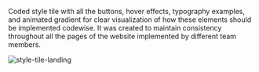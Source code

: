 Coded style tile with all the buttons, hover effects, typography examples, and animated gradient for clear visualization of how these elements should be implemented codewise.
It was created to maintain consistency throughout all the pages of the website implemented by different team members.

![style-tile-landing](https://user-images.githubusercontent.com/78381060/141847939-aec50e9b-8026-4bf4-a50b-0043e889cee6.jpg)
